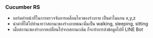 
### Cucumber RS
- บอร์ดทำหน้าที่ในการตรวจจับการเคลื่อนไหวของร่างกาย เป็นค่าในแกน x,y,z
- นำค่าที่ได้ไปทำนายว่าสถานะของร่างกายขณะนั้นเป็น walking, sleeping, sitting
- เมื่อสถานะของร่างกายเปลี่ยนไปจากสถานะเดิม ก็จะทำการส่งข้อมูลไปที่ LINE Bot
